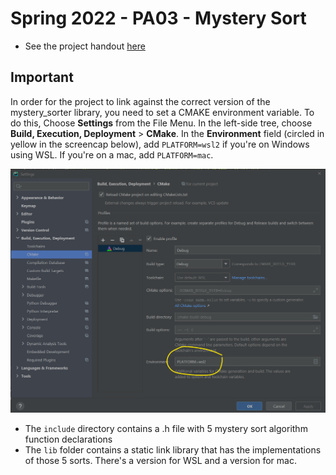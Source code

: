 # Spring 2022 - PA03 - Mystery Sort

- See the project handout [here](https://docs.google.com/document/d/1SS2lFwg4KvXdXyJ9enunNQ2mpQdE2wsRO_24U0YjmGc/edit?usp=sharing)

## Important

In order for the project to link against the correct version of the mystery_sorter library, you need to set
a CMAKE environment variable.  To do this, Choose **Settings** from the File Menu.  In the left-side tree, 
choose **Build, Execution, Deployment** > **CMake**.  In the **Environment** field (circled in yellow in the 
screencap below), add `PLATFORM=wsl2` if you're on Windows using WSL.  If you're on a mac, add `PLATFORM=mac`.  

![cmake_settings](img/cmake_settings.png)

- The `include` directory contains a .h file with 5 mystery sort algorithm function declarations
- The `lib` folder contains a static link library that has the implementations of those 5 sorts. There's a version for WSL and a version for mac. 

